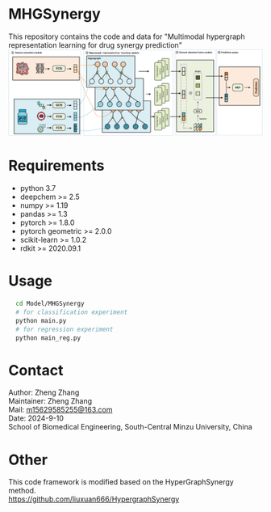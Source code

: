 # MHGSynergy
This repository contains the code and data for "Multimodal hypergraph representation learning for drug synergy prediction"
![Framework of MHGSynergy](Overview.png)

# Requirements
* python 3.7
* deepchem >= 2.5
* numpy >= 1.19
* pandas >= 1.3
* pytorch >= 1.8.0
* pytorch geometric >= 2.0.0 
* scikit-learn >= 1.0.2
* rdkit >= 2020.09.1

# Usage
```sh
  cd Model/MHGSynergy
  # for classification experiment
  python main.py
  # for regression experiment
  python main_reg.py
```

# Contact
Author: Zheng Zhang  
Maintainer: Zheng Zhang  
Mail: m15629585255@163.com  
Date: 2024-9-10  
School of Biomedical Engineering, South-Central Minzu University, China  


# Other
This code framework is modified based on the HyperGraphSynergy method.  
https://github.com/liuxuan666/HypergraphSynergy